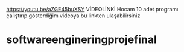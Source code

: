 https://youtu.be/aZGE45buXSY VİDEOLİNKİ
Hocam 10 adet programı çalıştırıp gösterdiğim videoya bu linkten ulaşabilirsiniz
# softwareengineringprojefinal
